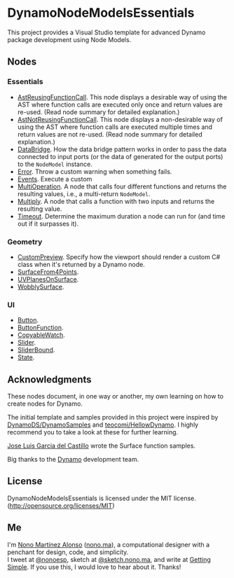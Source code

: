 # DynamoNodeModelsEssentials

This project provides a Visual Studio template for advanced Dynamo package development using Node Models.

## Nodes

### Essentials

- [AstReusingFunctionCall](src/Essentials/NodeModelsEssentials/EssentialsAstReusingFunctionCall.cs). This node displays a desirable way of using the AST where function calls are executed only once and return values are re-used. (Read node summary for detailed explanation.)
- [AstNotReusingFunctionCall](src/Essentials/NodeModelsEssentials/EssentialsAstNotReusingFunctionCall.cs). This node displays a non-desirable way of using the AST where function calls are executed multiple times and return values are not re-used. (Read node summary for detailed explanation.)
- [DataBridge](src/Essentials/NodeModelsEssentials/EssentialsDataBridge.cs). How the data bridge pattern works in order to pass the data connected to input ports (or the data of generated for the output ports) to the `NodeModel` instance.
- [Error](src/Essentials/NodeModelsEssentials/EssentialsError.cs). Throw a custom warning when something fails.
- [Events](src/Essentials/NodeModelsEssentials/EssentialsEvents.cs). Execute a custom 
- [MultiOperation](src/Essentials/NodeModelsEssentials/EssentialsMultiOperation.cs). A node that calls four different functions and returns the resulting values, i.e., a multi-return `NodeModel`.
- [Multiply](src/Essentials/NodeModelsEssentials/EssentialsMultiply.cs). A node that calls a function with two inputs and returns the resulting value.
- [Timeout](src/Essentials/NodeModelsEssentials/EssentialsTimeout.cs). Determine the maximum duration a node can run for (and time out if it surpasses it).

### Geometry

- [CustomPreview](src/Essentials/NodeModelsEssentials/GeometryCustomPreview.cs). Specify how the viewport should render a custom C# class when it's returned by a Dynamo node.
- [SurfaceFrom4Points](src/Essentials/NodeModelsEssentials/GeometrySurfaceFrom4Points.cs).
- [UVPlanesOnSurface](src/Essentials/NodeModelsEssentials/GeometryUVPlanesOnSurface.cs).
- [WobblySurface](src/Essentials/NodeModelsEssentials/GeometryWobblySurface.cs).

### UI

- [Button](src/Essentials/NodeModelsEssentials/UIButton.cs).
- [ButtonFunction](src/Essentials/NodeModelsEssentials/UIButtonFunction.cs).
- [CopyableWatch](src/Essentials/NodeModelsEssentials/UICopyableWatch.cs).
- [Slider](src/Essentials/NodeModelsEssentials/UISlider.cs).
- [SliderBound](src/Essentials/NodeModelsEssentials/UISliderBound.cs).
- [State](src/Essentials/NodeModelsEssentials/UIState.cs).

## Acknowledgments

These nodes document, in one way or another, my own learning on how to create nodes for Dynamo.

The initial template and samples provided in this project were inspired by [DynamoDS/DynamoSamples](https://github.com/DynamoDS/DynamoSamples) and [teocomi/HellowDynamo](https://github.com/teocomi/HelloDynamo). I highly recommend you to take a look at these for further learning.

[Jose Luis Garcia del Castillo](http://github.com/garciadelcastillo) wrote the Surface function samples.

Big thanks to the [Dynamo](http://dynamobim.org) development team.

## License

DynamoNodeModelsEssentials is licensed under the MIT license. (http://opensource.org/licenses/MIT)

## Me

I'm [Nono Martínez Alonso](http://nono.ma) ([nono.ma](http://nono.ma)), a computational designer with a penchant for design, code, and simplicity.  
I tweet at [@nonoesp](http://www.twitter.com/nonoesp), sketch at [@sketch.nono.ma](http://sketch.nono.ma), and write at [Getting Simple](http://gettingsimple.com/). If you use this, I would love to hear about it. Thanks!
